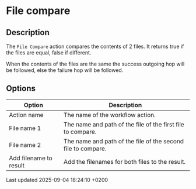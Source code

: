 <div id="header">

# File compare

</div>

<div id="content">

<div class="sect1">

## Description

<div class="sectionbody">

<div class="paragraph">

The `File Compare` action compares the contents of 2 files. It returns true if the files are equal, false if different.

</div>

<div class="paragraph">

When the contents of the files are the same the success outgoing hop will be followed, else the failure hop will be followed.

</div>

</div>

</div>

<div class="sect1">

## Options

<div class="sectionbody">

| Option                 | Description                                                  |
| ---------------------- | ------------------------------------------------------------ |
| Action name            | The name of the workflow action.                             |
| File name 1            | The name and path of the file of the first file to compare.  |
| File name 2            | The name and path of the file of the second file to compare. |
| Add filename to result | Add the filenames for both files to the result.              |

</div>

</div>

</div>

<div id="footer">

<div id="footer-text">

Last updated 2025-09-04 18:24:10 +0200

</div>

</div>
